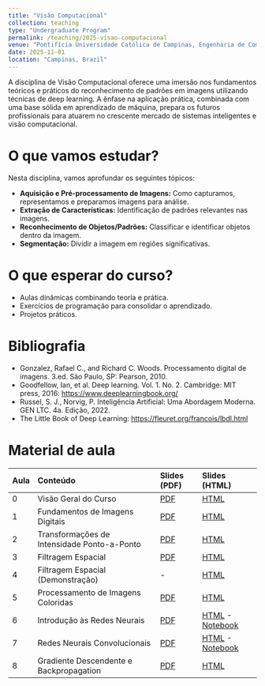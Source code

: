 ```yaml
---
title: "Visão Computacional"
collection: teaching
type: "Undergraduate Program"
permalink: /teaching/2025-visao-computacional
venue: "Pontifícia Universidade Católica de Campinas, Engenharia de Computação"
date: 2025-11-01
location: "Campinas, Brazil"
---
```


A disciplina de Visão Computacional oferece uma imersão nos fundamentos teóricos e práticos do reconhecimento de padrões em imagens utilizando técnicas de deep learning. A ênfase na aplicação prática, combinada com uma base sólida em aprendizado de máquina, prepara os futuros profissionais para atuarem no crescente mercado de sistemas inteligentes e visão computacional. 

# O que vamos estudar?

Nesta disciplina, vamos aprofundar os seguintes tópicos:

*   **Aquisição e Pré-processamento de Imagens:** Como capturamos, representamos e preparamos imagens para análise.
*   **Extração de Características:** Identificação de padrões relevantes nas imagens.
*   **Reconhecimento de Objetos/Padrões:** Classificar e identificar objetos dentro da imagem.
*   **Segmentação:** Dividir a imagem em regiões significativas.

# O que esperar do curso?
- Aulas dinâmicas combinando teoria e prática.
- Exercícios de programação para consolidar o aprendizado.
- Projetos práticos.

# Bibliografia
 
- Gonzalez, Rafael C., and Richard C. Woods. Processamento digital de imagens. 3.ed. São Paulo, SP: Pearson, 2010.
- Goodfellow, Ian, et al. Deep learning. Vol. 1. No. 2. Cambridge: MIT press, 2016: https://www.deeplearningbook.org/
- Russel, S. J., Norvig, P. Inteligência Artificial: Uma Abordagem Moderna. GEN LTC. 4a. Edição, 2022.
- The Little Book of Deep Learning: https://fleuret.org/francois/lbdl.html

# Material de aula

| Aula| Conteúdo  | Slides (PDF)  | Slides (HTML) |
|:---------|:-------|:--------|:--------|
| 0 | Visão Geral do Curso| [PDF](https://denmartins.github.io/files/lectures/2025/VC/00-VC-Organizacao-small.pdf)| [HTML](https://denmartins.github.io/files/lectures/2025/VC/00-VC-Organizacao.html)| 
| 1 |Fundamentos de Imagens Digitais| [PDF](https://denmartins.github.io/files/lectures/2025/VC/01-VC-Fundamentos-Imagens-Digitais.pdf) | [HTML](https://denmartins.github.io/files/lectures/2025/VC/01-VC-Fundamentos-Imagens-Digitais.html)|
| 2 | Transformações de Intensidade Ponto-a-Ponto | [PDF](https://denmartins.github.io/files/lectures/2025/VC/02-VC-Transformacoes-Ponto-a-Ponto.pdf) | [HTML](https://denmartins.github.io/files/lectures/2025/VC/02-VC-Transformacoes-Ponto-a-Ponto.html)|
| 3 | Filtragem Espacial | [PDF](https://denmartins.github.io/files/lectures/2025/VC/03-VC-Filtragem-Espacial.pdf) | [HTML](https://denmartins.github.io/files/lectures/2025/VC/03-VC-Filtragem-Espacial.html) | 
| 4 | Filtragem Espacial (Demonstração) | - | [HTML](https://denmartins.github.io/files/lectures/2025/VC/VC-Filtragem-Espacial.slides.html) |
| 5 | Processamento de Imagens Coloridas | [PDF](https://denmartins.github.io/files/lectures/2025/VC/04-VC-Processamento-Imagens-Coloridas.pdf) | [HTML](https://denmartins.github.io/files/lectures/2025/VC/VC-Processamento-Imagens-Coloridas.slides.html) | 
| 6 | Introdução às Redes Neurais | [PDF](https://denmartins.github.io/files/lectures/2025/VC/VC-Redes-Neurais-MNIST.pdf) | [HTML](https://denmartins.github.io/files/lectures/2025/VC/VC-Redes-Neurais-MNIST.slides.html) - [Notebook](https://github.com/denmartins/denmartins.github.io/blob/master/files/lectures/2025/VC/VC-Redes-Neurais-MNIST-Notebook.ipynb) | 
| 7 | Redes Neurais Convolucionais | [PDF](https://denmartins.github.io/files/lectures/2025/VC/VC-Redes-Neurais-Convolucionais-slides.pdf) | [HTML](https://denmartins.github.io/files/lectures/2025/VC/VC-Redes-Neurais-Convolucionais.slides.html) - [Notebook](https://denmartins.github.io/visao-computacional-book/vcnotebooks/VC-Redes-Neurais-Convolucionais.html) | 
| 8 | Gradiente Descendente e Backpropagation | [PDF](https://denmartins.github.io/files/lectures/2025/VC/VC-Gradiente-Descendente-Backpropagation-slides.pdf) | [HTML](https://denmartins.github.io/files/lectures/2025/VC/VC-Gradiente-Descendente-Backpropagation.slides.html) | 
